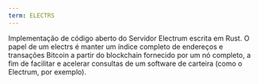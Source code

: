 ```yaml
---
term: ELECTRS
---
```


Implementação de código aberto do Servidor Electrum escrita em Rust. O papel de um electrs é manter um índice completo de endereços e transações Bitcoin a partir do blockchain fornecido por um nó completo, a fim de facilitar e acelerar consultas de um software de carteira (como o Electrum, por exemplo).
